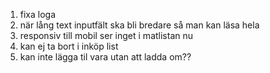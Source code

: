 1. fixa loga
2. när lång text inputfält ska bli bredare så man kan läsa hela
3. responsiv till mobil ser inget i matlistan nu
4. kan ej ta bort i inköp list
5. kan inte lägga til vara utan att ladda om??

